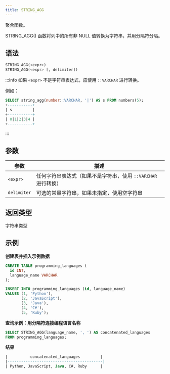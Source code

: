 ```yaml
---
title: STRING_AGG
---
```


聚合函数。

STRING_AGG() 函数将列中的所有非 NULL 值转换为字符串，并用分隔符分隔。

## 语法

```sql
STRING_AGG(<expr>)
STRING_AGG(<expr> [, delimiter])
```

:::info
如果 `<expr>` 不是字符串表达式，应使用 `::VARCHAR` 进行转换。

例如：
```sql
SELECT string_agg(number::VARCHAR, '|') AS s FROM numbers(5);
+-----------+
| s         |
+-----------+
| 0|1|2|3|4 |
+-----------+
```
:::

## 参数

| 参数        | 描述                                                                 |
|-------------|---------------------------------------------------------------------|
| `<expr>`    | 任何字符串表达式（如果不是字符串，使用 `::VARCHAR` 进行转换）        |
| `delimiter` | 可选的常量字符串，如果未指定，使用空字符串                           |

## 返回类型

字符串类型

## 示例

**创建表并插入示例数据**

```sql
CREATE TABLE programming_languages (
  id INT,
  language_name VARCHAR
);

INSERT INTO programming_languages (id, language_name)
VALUES (1, 'Python'),
       (2, 'JavaScript'),
       (3, 'Java'),
       (4, 'C#'),
       (5, 'Ruby');
```

**查询示例：用分隔符连接编程语言名称**
```sql
SELECT STRING_AGG(language_name, ', ') AS concatenated_languages
FROM programming_languages;
```

**结果**
```sql
|          concatenated_languages         |
|------------------------------------------|
| Python, JavaScript, Java, C#, Ruby      |
```